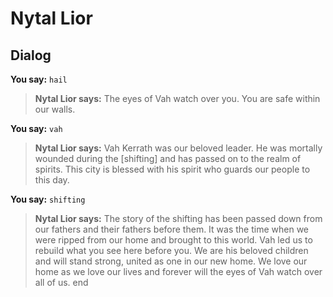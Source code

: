 # Nytal Lior
## Dialog

**You say:** `hail`



>**Nytal Lior says:** The eyes of Vah watch over you.  You are safe within our walls.

**You say:** `vah`



>**Nytal Lior says:** Vah Kerrath was our beloved leader. He was mortally wounded during the [shifting] and has passed on to the realm of spirits. This city is blessed with his spirit who guards our people to this day.

**You say:** `shifting`



>**Nytal Lior says:** The story of the shifting has been passed down from our fathers and their fathers before them. It was the time when we were ripped from our home and brought to this world. Vah led us to rebuild what you see here before you. We are his beloved children and will stand strong, united as one in our new home. We love our home as we love our lives and forever will the eyes of Vah watch over all of us.
end

